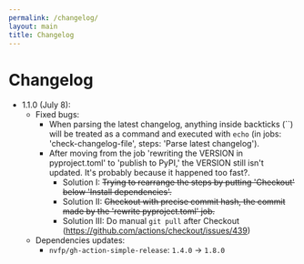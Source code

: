 ```yaml
---
permalink: /changelog/
layout: main
title: Changelog
---
```


# Changelog

- 1.1.0 (July 8):
    - Fixed bugs:
        - When parsing the latest changelog, anything inside backticks (\`\`) will be treated as a command and executed with `echo` (in jobs: 'check-changelog-file', steps: 'Parse latest changelog').
        - After moving from the job 'rewriting the VERSION in pyproject.toml' to 'publish to PyPI,' the VERSION still isn't updated. It's probably because it happened too fast?.
            - Solution I: ~~Trying to rearrange the steps by putting 'Checkout' below 'Install dependencies'.~~
            - Solution II: ~~Checkout with precise commit hash, the commit made by the 'rewrite pyproject.toml' job.~~
            - Solution III: Do manual `git pull` after Checkout (https://github.com/actions/checkout/issues/439)
    - Dependencies updates:
        - `nvfp/gh-action-simple-release`: `1.4.0` -> `1.8.0`